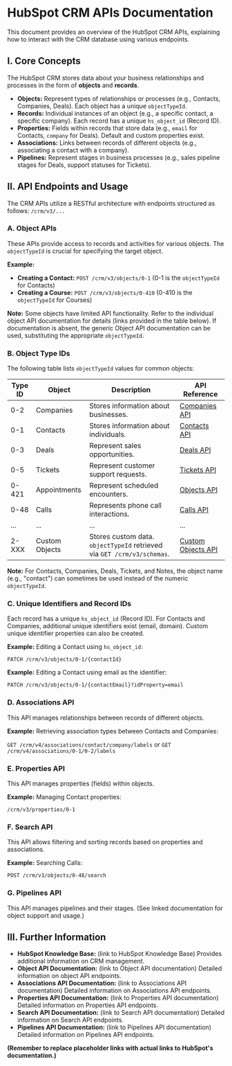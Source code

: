 # HubSpot CRM APIs Documentation

This document provides an overview of the HubSpot CRM APIs, explaining how to interact with the CRM database using various endpoints.

## I. Core Concepts

The HubSpot CRM stores data about your business relationships and processes in the form of **objects** and **records**.

* **Objects:** Represent types of relationships or processes (e.g., Contacts, Companies, Deals).  Each object has a unique `objectTypeId`.
* **Records:** Individual instances of an object (e.g., a specific contact, a specific company). Each record has a unique `hs_object_id` (Record ID).
* **Properties:** Fields within records that store data (e.g., `email` for Contacts, `company` for Deals).  Default and custom properties exist.
* **Associations:** Links between records of different objects (e.g., associating a contact with a company).
* **Pipelines:**  Represent stages in business processes (e.g., sales pipeline stages for Deals, support statuses for Tickets).

## II. API Endpoints and Usage

The CRM APIs utilize a RESTful architecture with endpoints structured as follows:  `/crm/v3/...`

### A. Object APIs

These APIs provide access to records and activities for various objects.  The `objectTypeId` is crucial for specifying the target object.

**Example:**

* **Creating a Contact:** `POST /crm/v3/objects/0-1` (0-1 is the `objectTypeId` for Contacts)
* **Creating a Course:** `POST /crm/v3/objects/0-410` (0-410 is the `objectTypeId` for Courses)

**Note:** Some objects have limited API functionality. Refer to the individual object API documentation for details (links provided in the table below).  If documentation is absent, the generic Object API documentation can be used, substituting the appropriate `objectTypeId`.


### B. Object Type IDs

The following table lists `objectTypeId` values for common objects:

| Type ID | Object           | Description                                                                     | API Reference                               |
|---------|-------------------|---------------------------------------------------------------------------------|-------------------------------------------|
| 0-2     | Companies         | Stores information about businesses.                                           | [Companies API](link-to-companies-api)     |
| 0-1     | Contacts          | Stores information about individuals.                                          | [Contacts API](link-to-contacts-api)      |
| 0-3     | Deals             | Represent sales opportunities.                                                 | [Deals API](link-to-deals-api)            |
| 0-5     | Tickets           | Represent customer support requests.                                           | [Tickets API](link-to-tickets-api)        |
| 0-421   | Appointments      | Represent scheduled encounters.                                                | [Objects API](link-to-objects-api)         |
| 0-48    | Calls             | Represents phone call interactions.                                            | [Calls API](link-to-calls-api)            |
| ...     | ...               | ...                                                                           | ...                                       |
| 2-XXX   | Custom Objects    | Stores custom data.  `objectTypeId` retrieved via `GET /crm/v3/schemas`.       | [Custom Objects API](link-to-custom-api)   |


**Note:**  For Contacts, Companies, Deals, Tickets, and Notes, the object name (e.g., "contact") can sometimes be used instead of the numeric `objectTypeId`.


### C. Unique Identifiers and Record IDs

Each record has a unique `hs_object_id` (Record ID).  For Contacts and Companies, additional unique identifiers exist (email, domain).  Custom unique identifier properties can also be created.

**Example:** Editing a Contact using `hs_object_id`:

`PATCH /crm/v3/objects/0-1/{contactId}`

**Example:** Editing a Contact using email as the identifier:

`PATCH /crm/v3/objects/0-1/{contactEmail}?idProperty=email`


### D. Associations API

This API manages relationships between records of different objects.

**Example:** Retrieving association types between Contacts and Companies:

`GET /crm/v4/associations/contact/company/labels`  or  `GET /crm/v4/associations/0-1/0-2/labels`


### E. Properties API

This API manages properties (fields) within objects.

**Example:** Managing Contact properties:

`/crm/v3/properties/0-1`


### F. Search API

This API allows filtering and sorting records based on properties and associations.

**Example:** Searching Calls:

`POST /crm/v3/objects/0-48/search`


### G. Pipelines API

This API manages pipelines and their stages.  (See linked documentation for object support and usage.)


## III.  Further Information

* **HubSpot Knowledge Base:** (link to HubSpot Knowledge Base)  Provides additional information on CRM management.
* **Object API Documentation:** (link to Object API documentation)  Detailed information on object API endpoints.
* **Associations API Documentation:** (link to Associations API documentation)  Detailed information on Associations API endpoints.
* **Properties API Documentation:** (link to Properties API documentation) Detailed information on Properties API endpoints.
* **Search API Documentation:** (link to Search API documentation) Detailed information on Search API endpoints.
* **Pipelines API Documentation:** (link to Pipelines API documentation) Detailed information on Pipelines API endpoints.


**(Remember to replace placeholder links with actual links to HubSpot's documentation.)**
